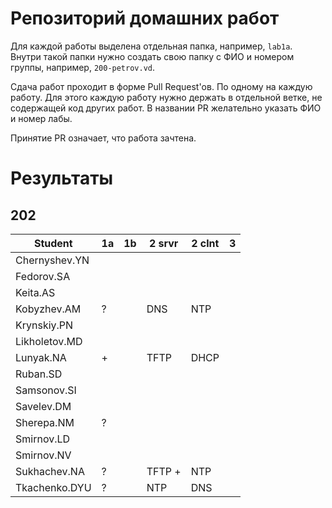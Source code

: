 # Репозиторий домашних работ

Для каждой работы выделена отдельная папка, например, `lab1a`.
Внутри такой папки нужно создать свою папку с ФИО и номером группы, например, `200-petrov.vd`.

Сдача работ проходит в форме Pull Request'ов.
По одному на каждую работу.
Для этого каждую работу нужно держать в отдельной ветке, не содержащей код других работ.
В названии PR желательно указать ФИО и номер лабы.

Принятие PR означает, что работа зачтена.

# Результаты

## 202

| Student       | 1a | 1b | 2 srvr | 2 clnt | 3  |
| --            | -- | -- | --     | --     | -- |
| Chernyshev.YN |    |    |        |        |    |
| Fedorov.SA    |    |    |        |        |    |
| Keita.AS      |    |    |        |        |    |
| Kobyzhev.AM   | ?  |    | DNS    | NTP    |    |
| Krynskiy.PN   |    |    |        |        |    |
| Likholetov.MD |    |    |        |        |    |
| Lunyak.NA     | +  |    | TFTP   | DHCP   |    |
| Ruban.SD      |    |    |        |        |    |
| Samsonov.SI   |    |    |        |        |    |
| Savelev.DM    |    |    |        |        |    |
| Sherepa.NM    | ?  |    |        |        |    |
| Smirnov.LD    |    |    |        |        |    |
| Smirnov.NV    |    |    |        |        |    |
| Sukhachev.NA  | ?  |    | TFTP + | NTP    |    |
| Tkachenko.DYU | ?  |    | NTP    | DNS    |    |
